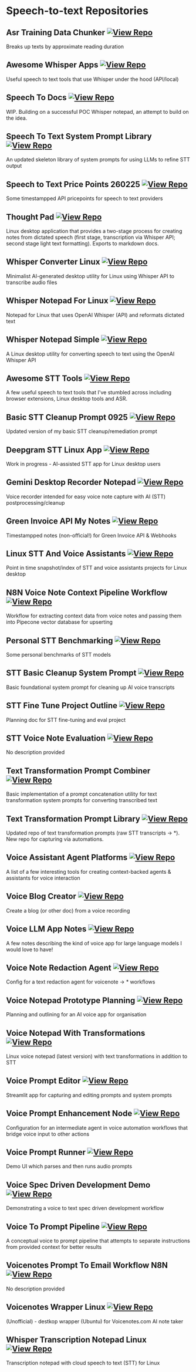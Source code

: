 # Speech-to-text Repositories

## Asr Training Data Chunker [![View Repo](https://img.shields.io/badge/view-repo-green)](https://github.com/danielrosehill/ASR-Training-Data-Chunker)
Breaks up texts by approximate reading duration

## Awesome Whisper Apps [![View Repo](https://img.shields.io/badge/view-repo-green)](https://github.com/danielrosehill/Awesome-Whisper-Apps)
Useful speech to text tools that use Whisper under the hood (API/local)

## Speech To Docs [![View Repo](https://img.shields.io/badge/view-repo-green)](https://github.com/danielrosehill/Speech-To-Docs)
WIP. Building on a successful POC Whisper notepad, an attempt to build on the idea.

## Speech To Text System Prompt Library [![View Repo](https://img.shields.io/badge/view-repo-green)](https://github.com/danielrosehill/Speech-To-Text-System-Prompt-Library)
An updated skeleton library of system prompts for using LLMs to refine STT output

## Speech to Text Price Points 260225 [![View Repo](https://img.shields.io/badge/view-repo-green)](https://github.com/danielrosehill/STT-Price-Points-260225)
Some timestampped API pricepoints for speech to text providers

## Thought Pad [![View Repo](https://img.shields.io/badge/view-repo-green)](https://github.com/danielrosehill/Thought-Pad)
Linux desktop application that provides a two-stage process for creating notes from dictated speech (first stage, transcription via Whisper API; second stage light text formatting). Exports to markdown docs.

## Whisper Converter Linux [![View Repo](https://img.shields.io/badge/view-repo-green)](https://github.com/danielrosehill/Whisper-Converter-Linux)
Minimalist AI-generated desktop utility for Linux using Whisper API to transcribe audio files

## Whisper Notepad For Linux [![View Repo](https://img.shields.io/badge/view-repo-green)](https://github.com/danielrosehill/Whisper-Notepad-For-Linux)
Notepad for Linux that uses OpenAI Whisper (API) and reformats dictated text

## Whisper Notepad Simple [![View Repo](https://img.shields.io/badge/view-repo-green)](https://github.com/danielrosehill/Whisper-Notepad-Simple)
A Linux desktop utility for converting speech to text using the OpenAI Whisper API


## Awesome STT Tools [![View Repo](https://img.shields.io/badge/view-repo-green)](https://github.com/danielrosehill/Awesome-STT-Tools)
A few useful speech to text tools that I've stumbled across including browser extensions, Linux desktop tools and ASR. 

## Basic STT Cleanup Prompt 0925 [![View Repo](https://img.shields.io/badge/view-repo-green)](https://github.com/danielrosehill/Basic-STT-Cleanup-Prompt-0925)
Updated version of my basic STT cleanup/remediation prompt

## Deepgram STT Linux App [![View Repo](https://img.shields.io/badge/view-repo-green)](https://github.com/danielrosehill/Deepgram-STT-Linux-App)
Work in progress - AI-assisted STT app for Linux desktop users

## Gemini Desktop Recorder Notepad [![View Repo](https://img.shields.io/badge/view-repo-green)](https://github.com/danielrosehill/Gemini-Desktop-Recorder-Notepad)
Voice recorder intended for easy voice note capture with AI (STT) postprocessing/cleanup

## Green Invoice API My Notes [![View Repo](https://img.shields.io/badge/view-repo-green)](https://github.com/danielrosehill/Green-Invoice-API-My-Notes)
Timestampped notes (non-official!) for Green Invoice API & Webhooks

## Linux STT And Voice Assistants [![View Repo](https://img.shields.io/badge/view-repo-green)](https://github.com/danielrosehill/Linux-STT-And-Voice-Assistants)
Point in time snapshot/index of STT and voice assistants projects for Linux desktop

## N8N Voice Note Context Pipeline Workflow [![View Repo](https://img.shields.io/badge/view-repo-green)](https://github.com/danielrosehill/N8N-Voice-Note-Context-Pipeline-Workflow)
Workflow for extracting context data from voice notes and passing them into Pipecone vector database for upserting

## Personal STT Benchmarking [![View Repo](https://img.shields.io/badge/view-repo-green)](https://github.com/danielrosehill/Personal-STT-Benchmarking)
Some personal benchmarks of STT models

## STT Basic Cleanup System Prompt [![View Repo](https://img.shields.io/badge/view-repo-green)](https://github.com/danielrosehill/STT-Basic-Cleanup-System-Prompt)
Basic foundational system prompt for cleaning up AI voice transcripts

## STT Fine Tune Project Outline [![View Repo](https://img.shields.io/badge/view-repo-green)](https://github.com/danielrosehill/STT-Fine-Tune-Project-Outline)
Planning doc for STT fine-tuning and eval project

## STT Voice Note Evaluation [![View Repo](https://img.shields.io/badge/view-repo-green)](https://github.com/danielrosehill/STT-Voice-Note-Evaluation)
No description provided

## Text Transformation Prompt Combiner [![View Repo](https://img.shields.io/badge/view-repo-green)](https://github.com/danielrosehill/Text-Transformation-Prompt-Combiner)
Basic implementation of a prompt concatenation utility for text transformation system prompts for converting transcribed text

## Text Transformation Prompt Library [![View Repo](https://img.shields.io/badge/view-repo-green)](https://github.com/danielrosehill/Text-Transformation-Prompt-Library)
Updated repo of text transformation prompts (raw STT transcripts -> *). New repo for capturing via automations.

## Voice Assistant Agent Platforms [![View Repo](https://img.shields.io/badge/view-repo-green)](https://github.com/danielrosehill/Voice-Assistant-Agent-Platforms)
A list of a few interesting tools for creating context-backed agents & assistants for voice interaction

## Voice Blog Creator [![View Repo](https://img.shields.io/badge/view-repo-green)](https://github.com/danielrosehill/Voice-Blog-Creator)
Create a blog (or other doc) from a voice recording

## Voice LLM App Notes [![View Repo](https://img.shields.io/badge/view-repo-green)](https://github.com/danielrosehill/Voice-LLM-App-Notes)
A few notes describing the kind of voice app for large language models I would love to have!

## Voice Note Redaction Agent [![View Repo](https://img.shields.io/badge/view-repo-green)](https://github.com/danielrosehill/Voice-Note-Redaction-Agent)
Config for a text redaction agent for voicenote -> * workflows

## Voice Notepad Prototype Planning [![View Repo](https://img.shields.io/badge/view-repo-green)](https://github.com/danielrosehill/Voice-Notepad-Prototype-Planning)
Planning and outlining for an AI voice app for organisation

## Voice Notepad With Transformations [![View Repo](https://img.shields.io/badge/view-repo-green)](https://github.com/danielrosehill/Voice-Notepad-With-Transformations)
Linux voice notepad (latest version) with text transformations in addition to STT

## Voice Prompt Editor [![View Repo](https://img.shields.io/badge/view-repo-green)](https://github.com/danielrosehill/Voice-Prompt-Editor)
Streamlit app for capturing and editing prompts and system prompts

## Voice Prompt Enhancement Node [![View Repo](https://img.shields.io/badge/view-repo-green)](https://github.com/danielrosehill/Voice-Prompt-Enhancement-Node)
Configuration for an intermediate agent in voice automation workflows that bridge voice input to other actions 

## Voice Prompt Runner [![View Repo](https://img.shields.io/badge/view-repo-green)](https://github.com/danielrosehill/Voice-Prompt-Runner)
Demo UI which parses and then runs audio prompts

## Voice Spec Driven Development Demo [![View Repo](https://img.shields.io/badge/view-repo-green)](https://github.com/danielrosehill/Voice-Spec-Driven-Development-Demo)
Demonstrating a voice to text spec driven development workflow

## Voice To Prompt Pipeline [![View Repo](https://img.shields.io/badge/view-repo-green)](https://github.com/danielrosehill/Voice-To-Prompt-Pipeline)
A conceptual voice to prompt pipeline that attempts to separate instructions from provided context for better results

## Voicenotes Prompt To Email Workflow N8N [![View Repo](https://img.shields.io/badge/view-repo-green)](https://github.com/danielrosehill/Voicenotes-Prompt-To-Email-Workflow-N8N)
No description provided

## Voicenotes Wrapper Linux [![View Repo](https://img.shields.io/badge/view-repo-green)](https://github.com/danielrosehill/Voicenotes-Wrapper-Linux)
(Unofficial) - destkop wrapper (Ubuntu) for Voicenotes.com AI note taker

## Whisper Transcription Notepad Linux [![View Repo](https://img.shields.io/badge/view-repo-green)](https://github.com/danielrosehill/Whisper-Transcription-Notepad-Linux)
Transcription notepad with cloud speech to text (STT) for Linux
